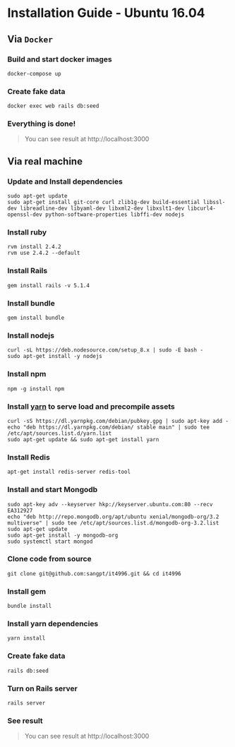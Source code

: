 # Installation Guide - Ubuntu 16.04

## Via `Docker`

### Build and start docker images

```batchfile
docker-compose up
```
### Create fake data
```batchfile
docker exec web rails db:seed
```

### Everything is done!
> You can see result at http://localhost:3000

## Via real machine

### Update and Install dependencies

```batchfile
sudo apt-get update
sudo apt-get install git-core curl zlib1g-dev build-essential libssl-dev libreadline-dev libyaml-dev libxml2-dev libxslt1-dev libcurl4-openssl-dev python-software-properties libffi-dev nodejs
```

### Install ruby

```batchfile
rvm install 2.4.2
rvm use 2.4.2 --default
```

### Install Rails

```batchfile
gem install rails -v 5.1.4
```

### Install bundle

```batchfile
gem install bundle
```

### Install nodejs

```batchfile
curl -sL https://deb.nodesource.com/setup_8.x | sudo -E bash -
sudo apt-get install -y nodejs
```

### Install npm

```batchfile
npm -g install npm
```

### Install [yarn](https://yarnpkg.com/lang/en/docs/install) to serve load and precompile assets

```batchfile
curl -sS https://dl.yarnpkg.com/debian/pubkey.gpg | sudo apt-key add -
echo "deb https://dl.yarnpkg.com/debian/ stable main" | sudo tee /etc/apt/sources.list.d/yarn.list
sudo apt-get update && sudo apt-get install yarn
```

### Install Redis

```batchfile
apt-get install redis-server redis-tool
```
### Install and start Mongodb

```batchfile
sudo apt-key adv --keyserver hkp://keyserver.ubuntu.com:80 --recv EA312927
echo "deb http://repo.mongodb.org/apt/ubuntu xenial/mongodb-org/3.2 multiverse" | sudo tee /etc/apt/sources.list.d/mongodb-org-3.2.list
sudo apt-get update
sudo apt-get install -y mongodb-org
sudo systemctl start mongod
```


### Clone code from source

```batchfile
git clone git@github.com:sangpt/it4996.git && cd it4996
```

### Install gem

```batchfile
bundle install
```

### Install yarn dependencies

```batchfile
yarn install
```
### Create fake data
```batchfile
rails db:seed
```

### Turn on Rails server
```batchfile
rails server
```

### See result
> You can see result at http://localhost:3000

